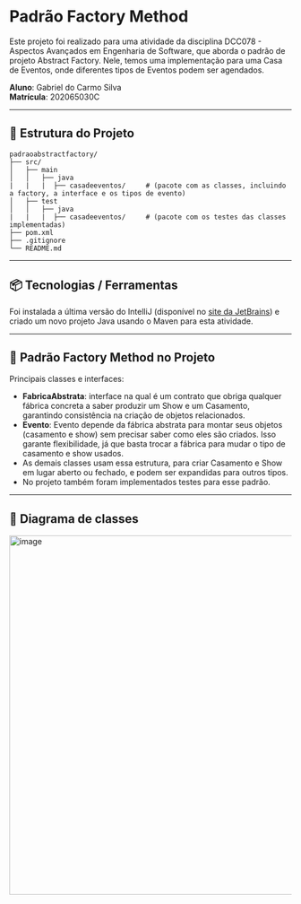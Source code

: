 # Padrão Factory Method

Este projeto foi realizado para uma atividade da disciplina DCC078 - Aspectos Avançados em Engenharia de Software, que aborda o padrão de projeto Abstract Factory. Nele, temos uma implementação para uma Casa de Eventos, onde diferentes tipos de Eventos podem ser agendados.

**Aluno**: Gabriel do Carmo Silva\
**Matrícula**: 202065030C

---
## 📁 Estrutura do Projeto

```text
padraoabstractfactory/
├── src/
│   ├── main
│   │   ├── java
|   |   |  ├── casadeeventos/     # (pacote com as classes, incluindo a factory, a interface e os tipos de evento)
│   ├── test
│   │   ├── java
|   |   |  ├── casadeeventos/     # (pacote com os testes das classes implementadas)
├── pom.xml
├── .gitignore                      
└── README.md
```

---
## 📦 Tecnologias / Ferramentas

Foi instalada a última versão do IntelliJ (disponível no [site da JetBrains](https://www.jetbrains.com/pt-br/idea/download/?section=windows)) e criado um novo projeto Java usando o Maven para esta atividade. 

---
## 🧱 Padrão Factory Method no Projeto

Principais classes e interfaces:
 - **FabricaAbstrata**: interface na qual é um contrato que obriga qualquer fábrica concreta a saber produzir um Show e um Casamento, garantindo consistência na criação de objetos relacionados.
 - **Evento**: Evento depende da fábrica abstrata para montar seus objetos (casamento e show) sem precisar saber como eles são criados. Isso garante flexibilidade, já que basta trocar a fábrica para mudar o tipo de casamento e show usados.
 - As demais classes usam essa estrutura, para criar Casamento e Show em lugar aberto ou fechado, e podem ser expandidas para outros tipos.
 - No projeto também foram implementados testes para esse padrão.

---
## 📄 Diagrama de classes
<img width="985" height="641" alt="image" src="https://github.com/user-attachments/assets/1a050edb-4c2a-421b-b5b0-c508f7eb6b44" />

